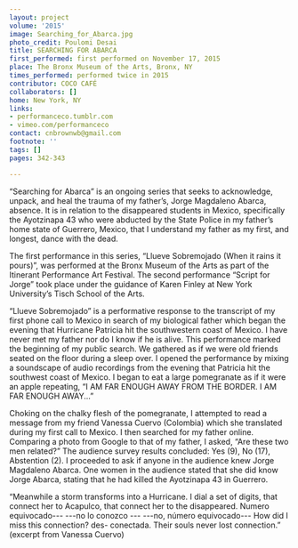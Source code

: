 ```yaml
---
layout: project
volume: '2015'
image: Searching_for_Abarca.jpg
photo_credit: Poulomi Desai
title: SEARCHING FOR ABARCA
first_performed: first performed on November 17, 2015
place: The Bronx Museum of the Arts, Bronx, NY
times_performed: performed twice in 2015
contributor: COCO CAFÉ
collaborators: []
home: New York, NY
links: 
- performanceco.tumblr.com
- vimeo.com/performanceco
contact: cnbrownwb@gmail.com
footnote: ''
tags: []
pages: 342-343

---
```


“Searching for Abarca” is an ongoing series that seeks to acknowledge, unpack, and heal the trauma of my father’s, Jorge Magdaleno Abarca, absence. It is in relation to the disappeared students in Mexico, specifically the Ayotzinapa 43 who were abducted by the State Police in my father’s home state of Guerrero, Mexico, that I understand my father as my first, and longest, dance with the dead.

The first performance in this series, “Llueve Sobremojado (When it rains it pours)”, was performed at the Bronx Museum of the Arts as part of the Itinerant Performance Art Festival. The second performance “Script for Jorge” took place under the guidance of Karen Finley at New York University’s Tisch School of the Arts.

“Llueve Sobremojado” is a performative response to the transcript of my first phone call to Mexico in search of my biological father which began the evening that Hurricane Patricia hit the southwestern coast of Mexico. I have never met my father nor do I know if he is alive. This performance marked the beginning of my public search. We gathered as if we were old friends seated on the floor during a sleep over. I opened the performance by mixing a soundscape of audio recordings from the evening that Patricia hit the southwest coast of Mexico. I began to eat a large pomegranate as if it were an apple repeating, “I AM FAR ENOUGH AWAY FROM THE BORDER. I AM FAR ENOUGH AWAY...”

Choking on the chalky flesh of the pomegranate, I attempted to read a message from my friend Vanessa Cuervo (Colombia) which she translated during my first call to Mexico. I then searched for my father online. Comparing a photo from Google to that of my father, I asked, “Are these two men related?” The audience survey results concluded: Yes (9), No (17), Abstention (2). I proceeded to ask if anyone in the audience knew Jorge Magdaleno Abarca. One women in the audience stated that she did know Jorge Abarca, stating that he had killed the Ayotzinapa 43 in Guerrero.

“Meanwhile a storm transforms into a Hurricane. I dial a set of digits, that connect her to Acapulco, that connect her to the disappeared. Numero equivocado--- ---no lo conozco --- ---no, número equivocado--- How did I miss this connection? 
des- conectada. Their souls never lost connection.” (excerpt from Vanessa Cuervo)

